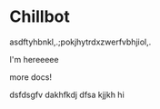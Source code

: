 # Chillbot
asdftyhbnkl,.;pokjhytrdxzwerfvbhjiol,.

I'm hereeeee

more docs!


dsfdsgfv
dakhfkdj
dfsa
kjjkh
hi
